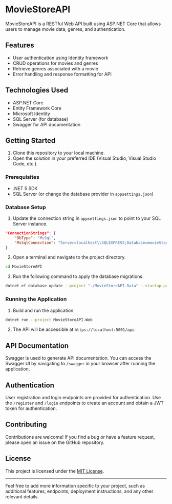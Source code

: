 # MovieStoreAPI

MovieStoreAPI is a RESTful Web API built using ASP.NET Core that allows users to manage movie data, genres, and authentication.

## Features

- User authentication using Identity framework
- CRUD operations for movies and genres
- Retrieve genres associated with a movie
- Error handling and response formatting for API

## Technologies Used

- ASP.NET Core
- Entity Framework Core
- Microsoft Identity
- SQL Server (for database)
- Swagger for API documentation

## Getting Started

1. Clone this repository to your local machine.
2. Open the solution in your preferred IDE (Visual Studio, Visual Studio Code, etc.).

### Prerequisites

- .NET 5 SDK
- SQL Server (or change the database provider in `appsettings.json`)

### Database Setup

1. Update the connection string in `appsettings.json` to point to your SQL Server instance.

```json
"ConnectionStrings": {
    "DbType": "MsSql",
    "MsSqlConnection": "Server=localhost\\SQLEXPRESS;Database=movieStoreDb;Trusted_Connection=True;Encrypt=False;"
}
```

2. Open a terminal and navigate to the project directory.

```bash
cd MovieStoreAPI
```

3. Run the following command to apply the database migrations.

```bash
dotnet ef database update --project "./MovieStoreAPI.Data" --startup-project "./MovieStoreAPI.Web"
```

### Running the Application

1. Build and run the application.

```bash
dotnet run --project MovieStoreAPI.Web
```

2. The API will be accessible at `https://localhost:5001/api`.

## API Documentation

Swagger is used to generate API documentation. You can access the Swagger UI by navigating to `/swagger` in your browser after running the application.

## Authentication

User registration and login endpoints are provided for authentication. Use the `/register` and `/login` endpoints to create an account and obtain a JWT token for authentication.

## Contributing

Contributions are welcome! If you find a bug or have a feature request, please open an issue on the GitHub repository.

## License

This project is licensed under the [MIT License](LICENSE).

---

Feel free to add more information specific to your project, such as additional features, endpoints, deployment instructions, and any other relevant details.

